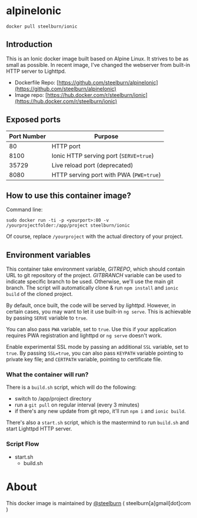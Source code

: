 # alpineIonic

``docker pull steelburn/ionic``

<!-- @import "[TOC]" {cmd="toc" depthFrom=1 depthTo=6 orderedList=false} -->

## Introduction

This is an Ionic docker image built based on Alpine Linux. It strives to be as small as possible. In recent image, I've changed the webserver from built-in HTTP server to Lighttpd.

- Dockerfile Repo: [https://github.com/steelburn/alpineIonic](https://github.com/steelburn/alpineIonic)
- Image repo: [https://hub.docker.com/r/steelburn/ionic](https://hub.docker.com/r/steelburn/ionic)

## Exposed ports
| Port Number | Purpose |
|-------------|---------|
|80 | HTTP port |
| 8100| Ionic HTTP serving port (``SERVE=true``)|
| 35729 | Live reload port (deprecated)|
| 8080 | HTTP serving port with PWA (``PWE=true``)|


## How to use this container image?
Command line:
```
sudo docker run -ti -p <yourport>:80 -v /yourprojectfolder:/app/project steelburn/ionic
```

Of course, replace ```/yourproject``` with the actual directory of your project.

## Environment variables
This container take environment variable, *GITREPO*, which should contain URL to git repository of the project. *GITBRANCH* variable can be used to indicate specific branch to be used. Otherwise, we'll use the main git branch.
The script will automatically clone & run ``npm install`` and ``ionic build`` of the cloned project.

By default, once built, the code will be served by *lighttpd*. However, in certain cases, you may want to let it use built-in ``ng serve``. This is achievable by passing ``SERVE`` variable to ``true``.

You can also pass ``PWA`` variable, set to ``true``. Use this if your application requires PWA registration and lighttpd or ``ng serve`` doesn't work. 

 
Enable experimental SSL mode by passing an additional ``SSL`` variable, set to ``true``. By passing ``SSL=true``, you can also pass ``KEYPATH`` variable pointing to private key file; and ``CERTPATH`` variable, pointing to certificate file.

### What the container will run?
There is a ``build.sh`` script, which will do the following:
- switch to /app/project directory
- run a ``git pull`` on regular interval (every 3 minutes)
- if there's any new update from git repo, it'll run ``npm i`` and ``ionic build``.

There's also a ``start.sh`` script, which is the mastermind to run ``build.sh`` and start Lighttpd HTTP server.

### Script Flow
- start.sh
    - build.sh
# About
This docker image is maintained by [@steelburn](https://github.com/steelburn) ( steelburn[a]gmail[dot]com )
